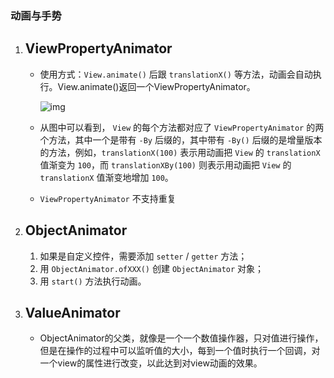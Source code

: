 ### 动画与手势

1. ## ViewPropertyAnimator

   * 使用方式：`View.animate()` 后跟 `translationX()` 等方法，动画会自动执行。View.animate()返回一个ViewPropertyAnimator。

     ![img](http://ws1.sinaimg.cn/large/006tKfTcgy1fj7x3rm1xxj30u50laq6y.jpg)

   * 从图中可以看到， `View` 的每个方法都对应了 `ViewPropertyAnimator` 的两个方法，其中一个是带有 `-By` 后缀的，其中带有 `-By()` 后缀的是增量版本的方法，例如，`translationX(100)` 表示用动画把 `View` 的 `translationX` 值渐变为 `100`，而 `translationXBy(100)` 则表示用动画把 `View` 的 `translationX` 值渐变地增加 `100`。

   * `ViewPropertyAnimator` 不支持重复

2. ## ObjectAnimator

   1. 如果是自定义控件，需要添加 `setter` / `getter` 方法；
   2. 用 `ObjectAnimator.ofXXX()` 创建 `ObjectAnimator` 对象；
   3. 用 `start()` 方法执行动画。

3. ## ValueAnimator

   * ObjectAnimator的父类，就像是一个一个数值操作器，只对值进行操作，但是在操作的过程中可以监听值的大小，每到一个值时执行一个回调，对一个view的属性进行改变，以此达到对view动画的效果。
